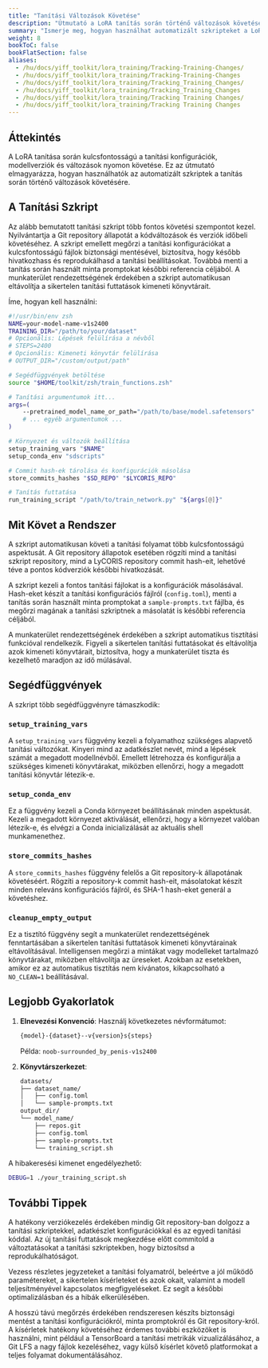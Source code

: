 ```yaml
---
title: "Tanítási Változások Követése"
description: "Útmutató a LoRA tanítás során történő változások követéséhez automatizált szkriptek segítségével"
summary: "Ismerje meg, hogyan használhat automatizált szkripteket a LoRA tanítási folyamat rendszerezéséhez és követéséhez, beleértve a modellverziók kezelését, a konfigurációk biztonsági mentését és a tiszta tanítási munkakörnyezet fenntartását."
weight: 8
bookToC: false
bookFlatSection: false
aliases:
  - /hu/docs/yiff_toolkit/lora_training/Tracking-Training-Changes/
  - /hu/docs/yiff_toolkit/lora_training/Tracking-Training-Changes
  - /hu/docs/yiff_toolkit/lora_training/Tracking_Training_Changes/
  - /hu/docs/yiff_toolkit/lora_training/Tracking_Training_Changes
  - /hu/docs/yiff_toolkit/lora_training/Tracking Training Changes/
  - /hu/docs/yiff_toolkit/lora_training/Tracking Training Changes
---
```


## Áttekintés

A LoRA tanítása során kulcsfontosságú a tanítási konfigurációk, modellverziók és változások nyomon követése. Ez az útmutató elmagyarázza, hogyan használhatók az automatizált szkriptek a tanítás során történő változások követésére.

## A Tanítási Szkript

Az alább bemutatott tanítási szkript több fontos követési szempontot kezel. Nyilvántartja a Git repository állapotát a kódváltozások és verziók időbeli követéséhez. A szkript emellett megőrzi a tanítási konfigurációkat a kulcsfontosságú fájlok biztonsági mentésével, biztosítva, hogy később hivatkozhass és reprodukálhasd a tanítási beállításokat. Továbbá menti a tanítás során használt minta promptokat későbbi referencia céljából. A munkaterület rendezettségének érdekében a szkript automatikusan eltávolítja a sikertelen tanítási futtatások kimeneti könyvtárait.

Íme, hogyan kell használni:

```zsh
#!/usr/bin/env zsh
NAME=your-model-name-v1s2400
TRAINING_DIR="/path/to/your/dataset"
# Opcionális: Lépések felülírása a névből
# STEPS=2400
# Opcionális: Kimeneti könyvtár felülírása
# OUTPUT_DIR="/custom/output/path"

# Segédfüggvények betöltése
source "$HOME/toolkit/zsh/train_functions.zsh"

# Tanítási argumentumok itt...
args=(
    --pretrained_model_name_or_path="/path/to/base/model.safetensors"
    # ... egyéb argumentumok ...
)

# Környezet és változók beállítása
setup_training_vars "$NAME"
setup_conda_env "sdscripts"

# Commit hash-ek tárolása és konfigurációk másolása
store_commits_hashes "$SD_REPO" "$LYCORIS_REPO"

# Tanítás futtatása
run_training_script "/path/to/train_network.py" "${args[@]}"
```

## Mit Követ a Rendszer

A szkript automatikusan követi a tanítási folyamat több kulcsfontosságú aspektusát. A Git repository állapotok esetében rögzíti mind a tanítási szkript repository, mind a LyCORIS repository commit hash-eit, lehetővé téve a pontos kódverziók későbbi hivatkozását.

A szkript kezeli a fontos tanítási fájlokat is a konfigurációk másolásával. Hash-eket készít a tanítási konfigurációs fájlról (`config.toml`), menti a tanítás során használt minta promptokat a `sample-prompts.txt` fájlba, és megőrzi magának a tanítási szkriptnek a másolatát is későbbi referencia céljából.

A munkaterület rendezettségének érdekében a szkript automatikus tisztítási funkcióval rendelkezik. Figyeli a sikertelen tanítási futtatásokat és eltávolítja azok kimeneti könyvtárait, biztosítva, hogy a munkaterület tiszta és kezelhető maradjon az idő múlásával.

## Segédfüggvények

A szkript több segédfüggvényre támaszkodik:

### `setup_training_vars`

A `setup_training_vars` függvény kezeli a folyamathoz szükséges alapvető tanítási változókat. Kinyeri mind az adatkészlet nevét, mind a lépések számát a megadott modellnévből. Emellett létrehozza és konfigurálja a szükséges kimeneti könyvtárakat, miközben ellenőrzi, hogy a megadott tanítási könyvtár létezik-e.

### `setup_conda_env`

Ez a függvény kezeli a Conda környezet beállításának minden aspektusát. Kezeli a megadott környezet aktiválását, ellenőrzi, hogy a környezet valóban létezik-e, és elvégzi a Conda inicializálását az aktuális shell munkamenethez.

### `store_commits_hashes`

A `store_commits_hashes` függvény felelős a Git repository-k állapotának követéséért. Rögzíti a repository-k commit hash-eit, másolatokat készít minden releváns konfigurációs fájlról, és SHA-1 hash-eket generál a követéshez.

### `cleanup_empty_output`

Ez a tisztító függvény segít a munkaterület rendezettségének fenntartásában a sikertelen tanítási futtatások kimeneti könyvtárainak eltávolításával. Intelligensen megőrzi a mintákat vagy modelleket tartalmazó könyvtárakat, miközben eltávolítja az üreseket. Azokban az esetekben, amikor ez az automatikus tisztítás nem kívánatos, kikapcsolható a `NO_CLEAN=1` beállításával.

## Legjobb Gyakorlatok

1. **Elnevezési Konvenció**: Használj következetes névformátumot:

   ```bash
   {model}-{dataset}--v{version}s{steps}
   ```

   Példa: `noob-surrounded_by_penis-v1s2400`

2. **Könyvtárszerkezet**:

   ```bash
   datasets/
   ├── dataset_name/
   │   ├── config.toml
   │   └── sample-prompts.txt
   output_dir/
   └── model_name/
       ├── repos.git
       ├── config.toml
       ├── sample-prompts.txt
       └── training_script.sh
   ```

A hibakeresési kimenet engedélyezhető:

```bash
DEBUG=1 ./your_training_script.sh
```

## További Tippek

A hatékony verziókezelés érdekében mindig Git repository-ban dolgozz a tanítási szkriptekkel, adatkészlet konfigurációkkal és az egyedi tanítási kóddal. Az új tanítási futtatások megkezdése előtt commitold a változtatásokat a tanítási szkriptekben, hogy biztosítsd a reprodukálhatóságot.

Vezess részletes jegyzeteket a tanítási folyamatról, beleértve a jól működő paramétereket, a sikertelen kísérleteket és azok okait, valamint a modell teljesítményével kapcsolatos megfigyeléseket. Ez segít a későbbi optimalizálásban és a hibák elkerülésében.

A hosszú távú megőrzés érdekében rendszeresen készíts biztonsági mentést a tanítási konfigurációkról, minta promptokról és Git repository-król. A kísérletek hatékony követéséhez érdemes további eszközöket is használni, mint például a TensorBoard a tanítási metrikák vizualizálásához, a Git LFS a nagy fájlok kezeléséhez, vagy külső kísérlet követő platformokat a teljes folyamat dokumentálásához.
